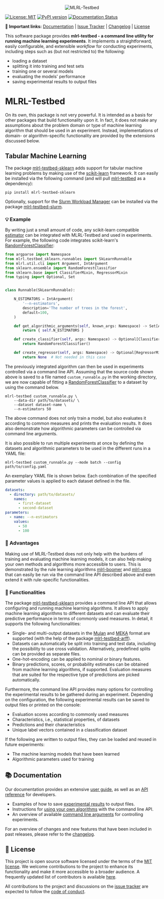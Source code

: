 <p align="center">
  <picture>
    <source media="(prefers-color-scheme: dark)" srcset="https://github.com/mrapp-ke/MLRL-Boomer/raw/main/doc/_static/logo_testbed_dark.svg">
    <source media="(prefers-color-scheme: light)" srcset="https://github.com/mrapp-ke/MLRL-Boomer/raw/main/doc/_static/logo_testbed_light.svg">
    <img alt="MLRL-Testbed" src="https://github.com/mrapp-ke/MLRL-Boomer/raw/main/.assets/logo_testbed_light.svg">
  </picture>
</p>

[![License: MIT](https://img.shields.io/badge/License-MIT-yellow.svg)](https://opensource.org/licenses/MIT) [![PyPI version](https://badge.fury.io/py/mlrl-testbed.svg)](https://badge.fury.io/py/mlrl-testbed) [![Documentation Status](https://readthedocs.org/projects/mlrl-boomer/badge/?version=latest)](https://mlrl-boomer.readthedocs.io/en/latest/?badge=latest)

**🔗 Important links:** [Documentation](https://mlrl-boomer.readthedocs.io/en/latest/user_guide/testbed/index.html) | [Issue Tracker](https://github.com/mrapp-ke/MLRL-Boomer/issues) | [Changelog](https://mlrl-boomer.readthedocs.io/en/latest/misc/CHANGELOG.html) | [License](https://mlrl-boomer.readthedocs.io/en/latest/misc/LICENSE.html)

<!-- documentation-start -->

This software package provides **mlrl-testbed - a command line utility for running machine learning experiments**. It implements a straightforward, easily configurable, and extensible *workflow* for conducting experiments, including steps such as (but not restricted to) the following:

- loading a dataset
- splitting it into training and test sets
- training one or several models
- evaluating the models' performance
- saving experimental results to output files

# MLRL-Testbed

On its own, this package is not very powerful. It is intended as a basis for other packages that build functionality upon it. In fact, it does not make any assumptions about the problem domain or type of machine learning algorithm that should be used in an experiment. Instead, implementations of domain- or algorithm-specific functionality are provided by the extensions discussed below.

## Tabular Machine Learning

The package [mlrl-testbed-sklearn](https://pypi.org/project/mlrl-testbed-sklearn/) adds support for tabular machine learning problems by making use of the [scikit-learn](https://scikit-learn.org) framework. It can easily be installed via the following command (and will pull [mlrl-testbed](https://pypi.org/project/mlrl-testbed/) as a dependency):

```
pip install mlrl-testbed-sklearn
```

Optionally, support for the [Slurm Workload Manager](https://wikipedia.org/wiki/Slurm_Workload_Manager) can be installed via the package [mlrl-testbed-slurm](https://pypi.org/project/mlrl-testbed-slurm/).

### 💡 Example

By writing just a small amount of code, any scikit-learn compatible [estimator](https://scikit-learn.org/stable/glossary.html#term-estimators) can be integrated with MLRL-Testbed and used in experiments. For example, the following code integrates scikit-learn's [RandomForestClassifier](https://scikit-learn.org/stable/modules/generated/sklearn.ensemble.RandomForestClassifier):

```python
from argparse import Namespace
from mlrl.testbed_sklearn.runnables import SkLearnRunnable
from mlrl.util.cli import Argument, IntArgument
from sklearn.ensemble import RandomForestClassifier
from sklearn.base import ClassifierMixin, RegressorMixin
from typing import Optional, Set


class Runnable(SkLearnRunnable):

    N_ESTIMATORS = IntArgument(
        '--n-estimators',
        description='The number of trees in the forest',
        default=100,
    )

    def get_algorithmic_arguments(self, known_args: Namespace) -> Set[Argument]:
        return { self.N_ESTIMATORS }

    def create_classifier(self, args: Namespace) -> Optional[ClassifierMixin]:
        return RandomForestClassifier()

    def create_regressor(self, args: Namespace) -> Optional[RegressorMixin]:
        return None  # Not needed in this case

```

The previously integrated algorithm can then be used in experiments controlled via a command line API. Assuming that the source code shown above is saved to a file named `custom_runnable.py` in the working directory, we are now capable of fitting a [RandomForestClassifier](https://scikit-learn.org/stable/modules/generated/sklearn.ensemble.RandomForestClassifier) to a dataset by using the command below.

```
mlrl-testbed custom_runnable.py \
    --data-dir path/to/datasets/ \
    --dataset dataset-name \
    --n-estimators 50
```

The above command does not only train a model, but also evaluates it according to common measures and prints the evaluation results. It does also demonstrate how algorithmic parameters can be controlled via command line arguments.

It is also possible to run multiple experiments at once by defining the datasets and algorithmic parameters to be used in the different runs in a YAML file:

```
mlrl-testbed custom_runnable.py --mode batch --config path/to/config.yaml
```

An exemplary YAML file is shown below. Each combination of the specified parameter values is applied to each dataset defined in the file.

```yaml
datasets:
  - directory: path/to/datasets/
    names:
      - first-dataset
      - second-dataset
parameters:
  - name: --n-estimators
    values:
      - 50
      - 100
```

### 🏁 Advantages

Making use of MLRL-Testbed does not only help with the burdens of training and evaluating machine learning models, it can also help making your own methods and algorithms more accessible to users. This is demonstrated by the rule learning algorithms [mlrl-boomer](https://pypi.org/project/mlrl-boomer/) and [mlrl-seco](https://pypi.org/project/mlrl-seco/) that can easily be run via the command line API described above and even extend it with rule-specific functionalities.

### 🔧 Functionalities

The package [mlrl-testbed-sklearn](https://pypi.org/project/mlrl-testbed-sklearn/) provides a command line API that allows configuring and running machine learning algorithms. It allows to apply machine learning algorithms to different datasets and can evaluate their predictive performance in terms of commonly used measures. In detail, it supports the following functionalities:

- Single- and multi-output datasets in the [Mulan](https://github.com/tsoumakas/mulan) and [MEKA](https://waikato.github.io/meka/) format are supported (with the help of the package [mlrl-testbed-arff](https://pypi.org/project/mlrl-testbed-arff/)).
- Datasets can automatically be split into training and test data, including the possibility to use cross validation. Alternatively, predefined splits can be provided as separate files.
- One-hot-encoding can be applied to nominal or binary features.
- Binary predictions, scores, or probability estimates can be obtained from machine learning algorithms, if supported. Evaluation measures that are suited for the respective type of predictions are picked automatically.

Furthermore, the command line API provides many options for controlling the experimental results to be gathered during an experiment. Depending on the configuration, the following experimental results can be saved to output files or printed on the console:

- Evaluation scores according to commonly used measures
- Characteristics, i.e., statistical properties, of datasets
- Predictions and their characteristics
- Unique label vectors contained in a classification dataset

If the following are written to output files, they can be loaded and reused in future experiments:

- The machine learning models that have been learned
- Algorithmic parameters used for training

<!-- documentation-end -->

## 📚 Documentation

Our documentation provides an extensive [user guide](https://mlrl-boomer.readthedocs.io/en/latest/user_guide/testbed/index.html), as well as an [API reference](https://mlrl-boomer.readthedocs.io/en/latest/developer_guide/api/python/testbed/mlrl.testbed.html) for developers.

- Examples of how to save [experimental results](https://mlrl-boomer.readthedocs.io/en/latest/user_guide/testbed/outputs.html) to output files.
- Instructions for [using your own algorithms](https://mlrl-boomer.readthedocs.io/en/latest/user_guide/testbed/runnables.html) with the command line API.
- An overview of available [command line arguments](https://mlrl-boomer.readthedocs.io/en/latest/user_guide/testbed/arguments.html) for controlling experiments.

For an overview of changes and new features that have been included in past releases, please refer to the [changelog](https://mlrl-boomer.readthedocs.io/en/latest/misc/CHANGELOG.html).

## 📜 License

This project is open source software licensed under the terms of the [MIT license](https://mlrl-boomer.readthedocs.io/en/latest/misc/LICENSE.html). We welcome contributions to the project to enhance its functionality and make it more accessible to a broader audience. A frequently updated list of contributors is available [here](https://mlrl-boomer.readthedocs.io/en/latest/misc/CONTRIBUTORS.html).

All contributions to the project and discussions on the [issue tracker](https://github.com/mrapp-ke/MLRL-Boomer/issues) are expected to follow the [code of conduct](https://mlrl-boomer.readthedocs.io/en/latest/misc/CODE_OF_CONDUCT.html).
